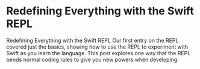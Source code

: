 # Redefining Everything with the Swift REPL

Redefining Everything with the Swift REPL
Our first entry on the REPL covered just the basics, showing how to use the REPL to experiment with Swift as you learn the language. This post explores one way that the REPL bends normal coding rules to give you new powers when developing.

